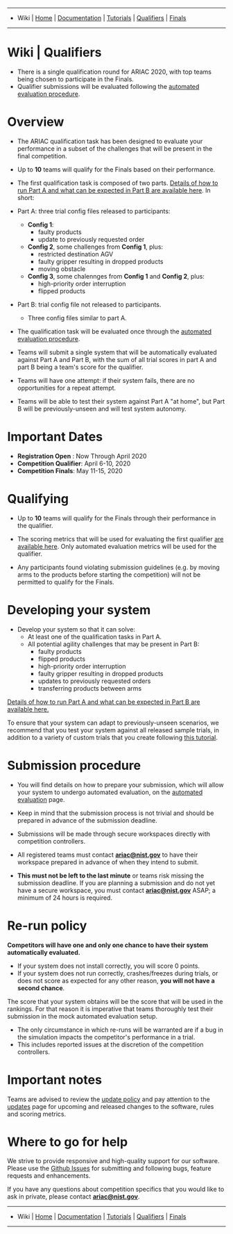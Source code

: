 -------------------------------------------------
- Wiki | [Home](../../README.md) | [Documentation](../documentation/documentation.md) | [Tutorials](../tutorials/tutorials.md) | [Qualifiers](../qualifiers/qualifier.md) | [Finals](../finals/finals.md)
-------------------------------------------------

# Wiki | Qualifiers
- There is a single qualification round for ARIAC 2020, with top teams being chosen to participate in the Finals.
- Qualifier submissions will be evaluated following the [automated evaluation procedure](../documentation/automated_evaluation.md).

# Overview

* The ARIAC qualification task has been designed to evaluate your performance in a subset of the challenges that will be present in the final competition.
* Up to **10** teams will qualify for the Finals based on their performance.

* The first qualification task is composed of two parts.
[Details of how to run Part A and what can be expected in Part B are available here](qualifier_scenarios.md).
In short:

* Part A: three trial config files released to participants:
    * **Config 1**:
        * faulty products
        * update to previously requested order
    * **Config 2**, some challenges from **Config 1**, plus:
        * restricted destination AGV
        * faulty gripper resulting in dropped products
        * moving obstacle
    * **Config 3**, some chalennges from **Config 1** and **Config 2**, plus:
        * high-priority order interruption
        * flipped products
* Part B: trial config file not released to participants.
    * Three config files similar to part A.

* The qualification task will be evaluated once through the [automated evaluation procedure](../documentation/automated_evaluation.md).
* Teams will submit a single system that will be automatically evaluated against Part A and Part B, with the sum of all trial scores in part A and part B being a team's score for the qualifier.
* Teams will have one attempt: if their system fails, there are no opportunities for a repeat attempt.
* Teams will be able to test their system against Part A "at home", but Part B will be previously-unseen and will test system autonomy.

# Important Dates
- **Registration Open** : Now Through April 2020
- **Competition Qualifier**: April 6-10, 2020
- **Competition Finals**: May 11-15, 2020

# Qualifying

* Up to **10** teams will qualify for the Finals through their performance in the qualifier.
* The scoring metrics that will be used for evaluating the first qualifier [are available here](../documentation/scoring.md).
Only automated evaluation metrics will be used for the qualifier.

* Any participants found violating submission guidelines (e.g. by moving arms to the products before starting the competition) will not be permitted to qualify for the Finals.

# Developing your system

* Develop your system so that it can solve:
   * At least one of the qualification tasks in Part A.
   * All potential agility challenges that may be present in Part B:
      * faulty products
      * flipped products
      * high-priority order interruption
      * faulty gripper resulting in dropped products
      * updates to previously requested orders
      * transferring products between arms

[Details of how to run Part A and what can be expected in Part B are available here.](qualifer_scenarios.md)

To ensure that your system can adapt to previously-unseen scenarios, we recommend that you test your system against all released sample trials, in addition to a variety of custom trials that you create following [this tutorial](../documentation/configuration_spec.md).

# Submission procedure

* You will find details on how to prepare your submission, which will allow your system to undergo automated evaluation, on the [automated evaluation](../documentation/automated_evaluation.md) page.
* Keep in mind that the submission process is not trivial and should be prepared in advance of the submission deadline.

* Submissions will be made through secure workspaces directly with competition controllers.
* All registered teams must contact **ariac@nist.gov** to have their workspace prepared in advance of when they intend to submit.
* **This must not be left to the last minute** or teams risk missing the submission deadline.
If you are planning a submission and do not yet have a secure workspace, you must contact **ariac@nist.gov** ASAP; a minimum of 24 hours is required.

# Re-run policy

**Competitors will have one and only one chance to have their system automatically evaluated.**
* If your system does not install correctly, you will score 0 points.
* If your system does not run correctly, crashes/freezes during trials, or does not score as expected for any other reason, **you will not have a second chance**.

The score that your system obtains will be the score that will be used in the rankings.
For that reason it is imperative that teams thoroughly test their submission in the mock automated evaluation setup.

* The only circumstance in which re-runs will be warranted are if a bug in the simulation impacts the competitor's performance in a trial.
* This includes reported issues at the discretion of the competition controllers.

# Important notes
Teams are advised to review the [update policy](../documentation/update_policy.md) and pay attention to the [updates](../misc/updates.md) page for upcoming and released changes to the software, rules and scoring metrics.


# Where to go for help
We strive to provide responsive and high-quality support for our software.
Please use the [Github Issues](https://github.com/usnistgov/ARIAC/issues) for submitting and following bugs, feature requests and enhancements.

If you have any questions about competition specifics that you would like to ask in private, please contact **ariac@nist.gov**.

<!---You can use the [GEAR/ARIAC support forum](https://discourse.ros.org/c/ariac-users) for public discussions about the competition in which other competition participants may participate.-->

-------------------------------------------------
- Wiki | [Home](../../README.md) | [Documentation](../documentation/documentation.md) | [Tutorials](../tutorials/tutorials.md) | [Qualifiers](../qualifiers/qualifier.md) | [Finals](../finals/finals.md)

-------------------------------------------------
